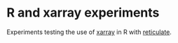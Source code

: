 # R and xarray experiments

Experiments testing the use of [xarray](https://docs.xarray.dev/en/stable/index.html) in R with [reticulate](https://rstudio.github.io/reticulate/).
